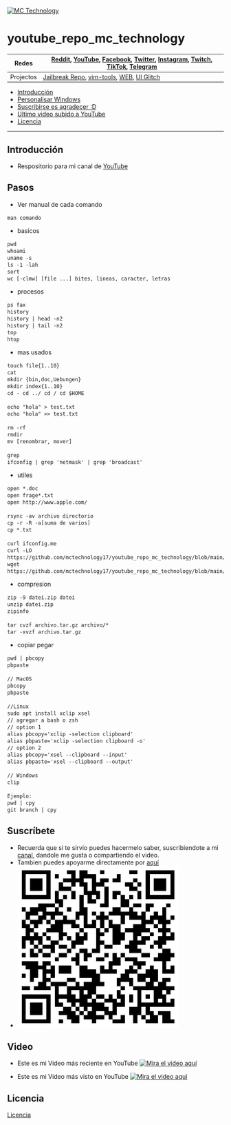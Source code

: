 [![MC Technology](https://github.com/mctechnology17/mctechnology17/blob/main/src/mctechnology_extendido.GIF)](https://www.youtube.com/channel/UC_mYh5PYPHBJ5YYUj8AIkcw)
# youtube_repo_mc_technology

Redes | [Reddit](https://www.reddit.com/user/mctechnology17), [YouTube](https://www.youtube.com/channel/UC_mYh5PYPHBJ5YYUj8AIkcw?view_as=subscriber), [Facebook](https://m.facebook.com/mctechnology17/), [Twitter](https://twitter.com/mctechnology17), [Instagram](https://www.instagram.com/mctechnology17/), [Twitch](https://www.twitch.tv/mctechnology17), [TikTok](https://www.tiktok.com/@mctechnology17), [Telegram](https://t.me/mctechnology)
------|-----
Projectos | [Jailbreak Repo](https://mctechnology17.github.io), [vim-tools](https://github.com/mctechnology17/vim-tools), [WEB](https://mctechnology17.com), [UI Glitch](https://repo.packix.com/package/com.mctechnology.uiglitch/)

- [Introducción](#Introducción)
- [Personalisar Windows](#Pasos)
- [Suscribirse es agradecer :D](#Suscríbete)
- [Ultimo video subido a YouTube](#Video)
- [Licencia](#Licencia)

----

## Introducción
- Respositorio para mi canal de [YouTube](https://www.youtube.com/channel/UC_mYh5PYPHBJ5YYUj8AIkcw?view_as=subscriber)

## Pasos
- Ver manual de cada comando
```
man comando
```

- basicos
```
pwd
whoami
uname -s
ls -1 -lah
sort
wc [-clmw] [file ...] bites, lineas, caracter, letras
```
- procesos
```
ps fax
history
history | head -n2
history | tail -n2
top
htop
```
- mas usados
```
touch file{1..10}
cat
mkdir {bin,doc,Uebungen}
mkdir index{1..10}
cd - cd ../ cd / cd $HOME

echo "hola" > test.txt
echo "hola" >> test.txt

rm -rf
rmdir
mv [renombrar, mover]

grep
ifconfig | grep 'netmask' | grep 'broadcast'
```
- utiles
```
open *.doc
open frage*.txt
open http://www.apple.com/

rsync -av archivo directorio
cp -r -R -a[suma de varios]
cp *.txt

curl ifconfig.me
curl -LO https://github.com/mctechnology17/youtube_repo_mc_technology/blob/main/windows/WINDOWS.md
wget https://github.com/mctechnology17/youtube_repo_mc_technology/blob/main/windows/WINDOWS.md
```
- compresion
```
zip -9 datei.zip datei
unzip datei.zip
zipinfo

tar cvzf archivo.tar.gz archivo/*
tar -xvzf archivo.tar.gz
```

- copiar pegar
```
pwd | pbcopy
pbpaste

// MacOS
pbcopy
pbpaste

//Linux
sudo apt install xclip xsel
// agregar a bash o zsh
// option 1
alias pbcopy='xclip -selection clipboard'
alias pbpaste='xclip -selection clipboard -o'
// option 2
alias pbcopy='xsel --clipboard --input'
alias pbpaste='xsel --clipboard --output'

// Windows
clip

Ejemplo:
pwd | cpy
git branch | cpy
```
## Suscríbete
- Recuerda que si te sirvio puedes hacermelo saber, suscribiendote a mi [canal](https://www.youtube.com/watch?v=gKkFuM8Ky1I&t=88s), dandole me gusta o compartiendo el video.
- Tambien puedes apoyarme directamente por [aquí](https://www.paypal.me/mctechnology17)
- [![MC Technology](../doc/paypal_qr.png)](https://www.paypal.me/mctechnology17)


## Video
- Este es mi Video más reciente en YouTube
[![Mira el video aquí](https://i.ytimg.com/vi/gKkFuM8Ky1I/maxresdefault.jpg)](https://www.youtube.com/watch?v=gKkFuM8Ky1I&t=88s)

- Este es mi Video más visto en YouTube
[![Mira el video aquí](https://i.ytimg.com/vi/KQ7OgQYRgZc/maxresdefault.jpg)](https://www.youtube.com/watch?v=KQ7OgQYRgZc)

## Licencia
[Licencia](./LICENSE)
